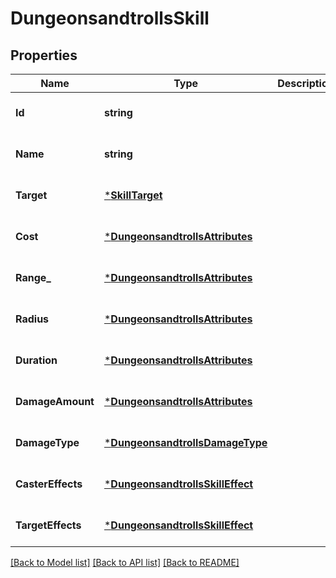 # DungeonsandtrollsSkill

## Properties
Name | Type | Description | Notes
------------ | ------------- | ------------- | -------------
**Id** | **string** |  | [optional] [default to null]
**Name** | **string** |  | [optional] [default to null]
**Target** | [***SkillTarget**](SkillTarget.md) |  | [optional] [default to null]
**Cost** | [***DungeonsandtrollsAttributes**](dungeonsandtrollsAttributes.md) |  | [optional] [default to null]
**Range_** | [***DungeonsandtrollsAttributes**](dungeonsandtrollsAttributes.md) |  | [optional] [default to null]
**Radius** | [***DungeonsandtrollsAttributes**](dungeonsandtrollsAttributes.md) |  | [optional] [default to null]
**Duration** | [***DungeonsandtrollsAttributes**](dungeonsandtrollsAttributes.md) |  | [optional] [default to null]
**DamageAmount** | [***DungeonsandtrollsAttributes**](dungeonsandtrollsAttributes.md) |  | [optional] [default to null]
**DamageType** | [***DungeonsandtrollsDamageType**](dungeonsandtrollsDamageType.md) |  | [optional] [default to null]
**CasterEffects** | [***DungeonsandtrollsSkillEffect**](dungeonsandtrollsSkillEffect.md) |  | [optional] [default to null]
**TargetEffects** | [***DungeonsandtrollsSkillEffect**](dungeonsandtrollsSkillEffect.md) |  | [optional] [default to null]

[[Back to Model list]](../README.md#documentation-for-models) [[Back to API list]](../README.md#documentation-for-api-endpoints) [[Back to README]](../README.md)


